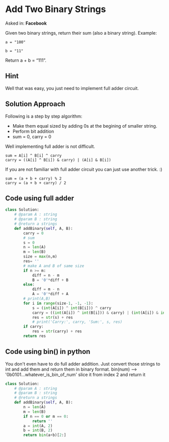# Add Two Binary Strings

Asked in: **Facebook**

Given two binary strings, return their sum (also a binary string).
Example:

```
a = "100"

b = "11"
```

Return a + b = “111”.

## Hint

Well that was easy, you just need to implement full adder circuit.

## Solution Approach

Following is a step by step algorithm:

- Make them equal sized by adding 0s at the begining of smaller string.
- Perform bit addition
- sum = 0, carry = 0

Well implementing full adder is not difficult.

```
sum = A[i] ^ B[i] ^ carry
carry = ((A[i] ^ B[i]) & carry) | (A[i] & B[i])
```

If you are not familiar with full adder circuit you can just use another trick. :)

```
sum = (a + b + carry) % 2
carry = (a + b + carry) / 2
```

## Code using full adder

```python
class Solution:
    # @param A : string
    # @param B : string
    # @return a strings
    def addBinary(self, A, B):
        carry = 0
        # sum
        s = 0
        n = len(A)
        m = len(B)
        size = max(n,m)
        res= ''
        # make A and B of same size
        if n >= m:
            diff = n - m
            B = '0'*diff + B
        else:
            diff = m - n
            A = '0'*diff + A
        # print(A,B)
        for i in range(size-1, -1, -1):
            s = (int(A[i]) ^ int(B[i])) ^ carry
            carry = ((int(A[i]) ^ int(B[i])) & carry) | (int(A[i]) & int(B[i]))
            res = str(s) + res
            # print('Carry:', carry, 'Sum:', s, res)
        if carry:
            res = str(carry) + res
        return res
```

## Code using bin() in python

You don't even have to do full adder addition. Just convert those strings to int and add them and return them in binary format.
bin(num) --> '0b0101...whatever_is_bin_of_num'
slice it from index 2 and return it

```python
class Solution:
    # @param A : string
    # @param B : string
    # @return a strings
    def addBinary(self, A, B):
        n = len(A)
        m = len(B)
        if n == 0 or m == 0:
            return ''
        a = int(A, 2)
        b = int(B, 2)
        return bin(a+b)[2:]
```
